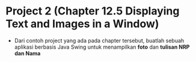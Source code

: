 # Project 2 (Chapter 12.5 Displaying Text and Images in a Window)
* Dari contoh project yang ada pada chapter tersebut, buatlah sebuah aplikasi berbasis Java Swing untuk menampilkan __foto__ dan __tulisan NRP dan Nama__
